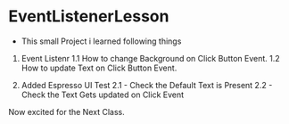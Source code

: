 # EventListenerLesson

- This small Project i learned following things 

 1. Event Listenr 
 1.1 How to change Background on Click Button Event.
 1.2 How to update Text on Click Button Event.
 
 2. Added Espresso UI Test
 2.1 - Check the Default Text is Present
 2.2 - Check the Text Gets updated on Click Event

Now excited for the Next Class.